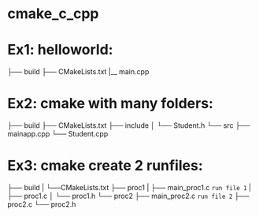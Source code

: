 # cmake_c_cpp

# Ex1: helloworld:
├── build
├── CMakeLists.txt
|__ main.cpp


# Ex2: cmake with many folders:
├── build
├── CMakeLists.txt
├── include
│   └── Student.h
└── src
    ├── mainapp.cpp
    └── Student.cpp

# Ex3: cmake create 2 runfiles:
├── build
|   └──CMakeLists.txt
├── proc1
|   ├── main_proc1.c `run file 1`
|   ├── proc1.c
│   └── proc1.h
└── proc2
    ├── main_proc2.c `run file 2`
    ├── proc2.c
    └── proc2.h
